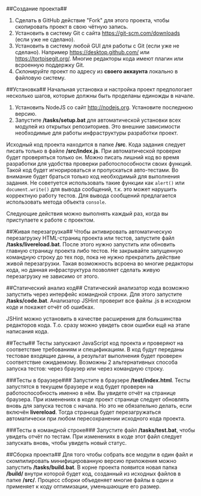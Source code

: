 ##Создание проекта##
1. Сделать в GitHub действие "Fork" для этого проекта, чтобы скопировать проект в свою чётную запись.
2. Установить в систему Git с сайта https://git-scm.com/downloads (если уже не сделано).
3. Установить в систему любой GUI для работы с Git (если уже не сделано). Например https://desktop.github.com/ или https://tortoisegit.org/. Многие редакторы кода имеют плагин или всроенную поддержку Git.
4. *Склонируйте* проект по адресу из **своего аккаунта** локально в файловую систему. 

##Установка##
Начальная установка и настройка проект предпологает несколько шагов, которые должны быть проделаны единожды в начале.
1. Установить NodeJS со сайт http://nodejs.org. Установите последнюю версию.
2. Запустите **/tasks/setup.bat** для автоматической установки всех модулей из открытых репозиториев. Это внешние зависимости необходимые для работы инфраструктуры разработки проект.

Исходный код проекта находится в папке **/src**. Кода задания следует писать только в файле **/src/index.js**. При автоматической проверке будет проверяться только он. 
Можно писать лишний код во время разработки для удобства проверки работоспособности своих функций. Такой код будет игнорироваться и пропускаться авто-тестами. Во внимание будет браться только код необходимый для выполнения задания. Не советуется использовать такие функции как `alert()` или `document.write()` для вывода сообщений, т.к. это может нарушить корректную работу тестов. Для вывода сообщений предлагается использовать метода объекта `console`.

Следующие действия можно выполнять каждый раз, когда вы приступаете к работе с проектом.

##Живая перезагрузка##
Чтобы активировать автоматическую перезагрузку HTML-страниц проекта или тестов, запустите файл **/tasks/livereload.bat**. После этого нужно запустить или обновить главную страницу проекта либо тестов. Не закрывайте запущенную командную строку до тех пор, пока не нужно прекратить действие живой перезагрузки. 
Такая возможность всроена во многие редакторы кода, но данная инфраструктура позволяет сделать живую перезагрузку не зависимо от этого.

##Статический анализ код##
Статический анализатор кода возможно запустить через интерфейс командной строки. Для этого запустите **/tasks/code.bat**. Анализатор JSHint проверит все файлы .js в исходном коде и покажет отчёт об ошибках.

JSHint можно установить в качестве расширения для большинства редакторов кода. Т.о. сразу можно увидеть свои ошибки ещё на этапе написания кода.

##Тесты##
Тесты запускают JavaScript код проекта и проверяют на соответствие требованиям и спецификациям. В код будут переданы тестовае входящие данны, а результат выполнения будет проверен соответствие ожидаемому. Возможны 2 альтернативных способа запуска тестов: через браузер или через командную строку.

###Тесты в браузере###
Запустите в браузере **/test/index.html**. Тесты запустятся в текущем браузере и код будет проверен на работоспособность именно в нём. Вы увидете отчёт на странице браузера. При изменениях в коде проект странице следует обновлять вновь для запуска тестов с начала. Но это не обязательно делать, если включён **livereload**. Тогда страница будет перезагружаться автоматически при любом пересохранении исходного кода проекта.

###Тесты в командной строке###
Запустите файл **/tasks/test.bat**, чтобы увидеть отчёт по тестам. При изменениях в коде этот файл следует запускать вновь, чтобы увидеть новый статус.

##Сборка проекта##
Для того чтобы собрать все модули в один файл и скомпилировать минифицированную версию приложения можно запустить **/tasks/build.bat**. В корне проекта появится новая папка **/build/** внутри которой будет код, созданный из исходных файлов в папке **/src/**. Процесс сборки объеденяет многие файлы в один и применяет к коду оптимизации, уменьшающие его размер.
